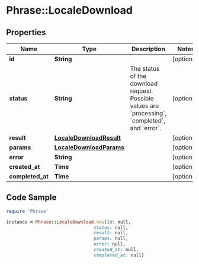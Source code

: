 # Phrase::LocaleDownload

## Properties

Name | Type | Description | Notes
------------ | ------------- | ------------- | -------------
**id** | **String** |  | [optional] 
**status** | **String** | The status of the download request. Possible values are &#x60;processing&#x60;, &#x60;completed&#x60;, and &#x60;error&#x60;.  | [optional] 
**result** | [**LocaleDownloadResult**](LocaleDownloadResult.md) |  | [optional] 
**params** | [**LocaleDownloadParams**](LocaleDownloadParams.md) |  | [optional] 
**error** | **String** |  | [optional] 
**created_at** | **Time** |  | [optional] 
**completed_at** | **Time** |  | [optional] 

## Code Sample

```ruby
require 'Phrase'

instance = Phrase::LocaleDownload.new(id: null,
                                 status: null,
                                 result: null,
                                 params: null,
                                 error: null,
                                 created_at: null,
                                 completed_at: null)
```


